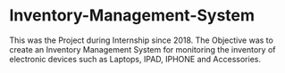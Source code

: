 # Inventory-Management-System

This was the Project during Internship since 2018. 
The Objective was to create an Inventory Management System for monitoring the inventory of electronic devices such as Laptops, IPAD, IPHONE and Accessories.
